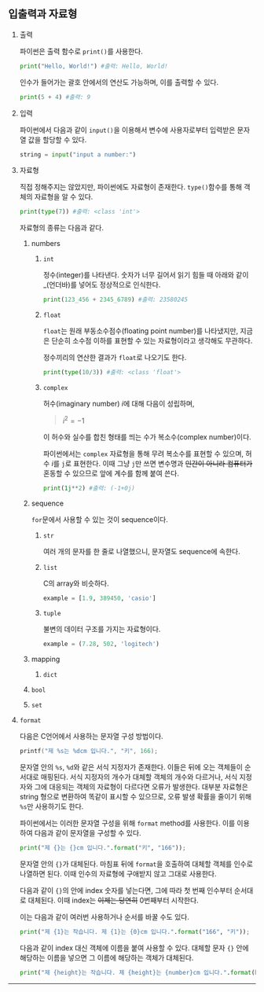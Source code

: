 ## 입출력과 자료형

1.  출력

    파이썬은 출력 함수로 `print()`를 사용한다.

    ```python
    print("Hello, World!") #출력: Hello, World!
    ```

    인수가 들어가는 괄호 안에서의 연산도 가능하며, 이를 출력할 수 있다.

    ```python
    print(5 + 4) #출력: 9
    ```

2.  입력

    파이썬에서 다음과 같이 `input()`을 이용해서 변수에 사용자로부터 입력받은 문자열 값을 할당할 수 있다.

    ```python
    string = input("input a number:")
    ```

3.  자료형

    직접 정해주지는 않았지만, 파이썬에도 자료형이 존재한다. `type()`함수를 통해 객체의 자료형을 알 수 있다.

    ```python
    print(type(7)) #출력: <class 'int'>
    ```

    자료형의 종류는 다음과 같다.

    1. numbers

       1. `int`

          정수(integer)를 나타낸다. 숫자가 너무 길어서 읽기 힘들 때 아래와 같이 \_(언더바)를 넣어도 정상적으로 인식한다.

          ```python
          print(123_456 + 2345_6789) #출력: 23580245
          ```

       2. `float`

          `float`는 원래 부동소수점수(floating point number)를 나타냈지만, 지금은 단순히 소수점 이하를 표현할 수 있는 자료형이라고 생각해도 무관하다.

          정수끼리의 연산한 결과가 `float`로 나오기도 한다.

          ```python
          print(type(10/3)) #출력: <class 'float'>
          ```

       3. `complex`

          허수(imaginary number) $i$에 대해 다음이 성립하며,

          > $i^2 = -1$

          이 허수와 실수를 합친 형태를 띄는 수가 복소수(complex number)이다.

          파이썬에서는 `complex` 자료형을 통해 무려 복소수를 표현할 수 있으며, 허수 $i$를 `j`로 표현한다. 이때 그냥 `j`만 쓰면 변수명과 ~~인간이 아니라 컴퓨터가~~ 혼동할 수 있으므로 앞에 계수를 함께 붙여 쓴다.

          ```python
          print(1j**2) #출력: (-1+0j)
          ```

    2. sequence

       `for`문에서 사용할 수 있는 것이 sequence이다.

       1. `str`

          여러 개의 문자를 한 줄로 나열했으니, 문자열도 sequence에 속한다.

       2. `list`

          C의 array와 비슷하다.

          ```python
          example = [1.9, 389450, 'casio']
          ```

       3. `tuple`

          불변의 데이터 구조를 가지는 자료형이다.

          ```python
          example = (7.28, 502, 'logitech')
          ```

    3. mapping

       1. `dict`

    4. `bool`

    5. `set`

4.  `format`

    다음은 C언어에서 사용하는 문자열 구성 방법이다.

    ```c
    printf("제 %s는 %dcm 입니다.", "키", 166);
    ```

    문자열 안의 `%s`, `%d`와 같은 서식 지정자가 존재한다. 이들은 뒤에 오는 객체들이 순서대로 매핑된다. 서식 지정자의 개수가 대체할 객체의 개수와 다르거나, 서식 지정자와 그에 대응되는 객체의 자료형이 다르다면 오류가 발생한다. 대부분 자료형은 string 형으로 변환하여 똑같이 표시할 수 있으므로, 오류 발생 확률을 줄이기 위해 `%s`만 사용하기도 한다.

    파이썬에서는 이러한 문자열 구성을 위해 `format` method를 사용한다. 이를 이용하여 다음과 같이 문자열을 구성할 수 있다.

    ```python
    print("제 {}는 {}cm 입니다.".format("키", "166"));
    ```

    문자열 안의 `{}`가 대체된다. 마침표 뒤에 `format`을 호출하여 대체할 객체를 인수로 나열하면 된다. 이때 인수의 자료형에 구애받지 않고 그대로 사용한다.

    다음과 같이 `{}`의 안에 index 숫자를 넣는다면, 그에 따라 첫 번째 인수부터 순서대로 대체된다. 이때 index는 ~~이제는 당연히~~ 0번째부터 시작한다.

    이는 다음과 같이 여러번 사용하거나 순서를 바꿀 수도 있다.

    ```python
    print("제 {1}는 작습니다. 제 {1}는 {0}cm 입니다.".format("166", "키"));
    ```

    다음과 같이 index 대신 객체에 이름을 붙여 사용할 수 있다. 대체할 문자 `{}` 안에 해당하는 이름을 넣으면 그 이름에 해당하는 객체가 대체된다.

    ```python
    print("제 {height}는 작습니다. 제 {height}는 {number}cm 입니다.".format(height="키", number="166"));
    ```

---
